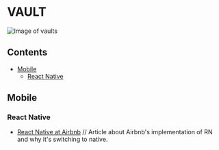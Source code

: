 # VAULT
![Image of vaults](https://images.unsplash.com/photo-1462045504115-6c1d931f07d1?ixlib=rb-1.2.1&ixid=MnwxMjA3fDB8MHxwaG90by1wYWdlfHx8fGVufDB8fHx8&auto=format&fit=crop&w=1171&q=80)

## Contents
 - [Mobile](https://github.com/MModenaDev/reads/new/main?readme=1#mobile)
    - [React Native](https://github.com/MModenaDev/reads/new/main?readme=1#react-native)

## Mobile
### React Native
  - [React Native at Airbnb](https://medium.com/airbnb-engineering/react-native-at-airbnb-f95aa460be1c) // Article about Airbnb's implementation of RN and why it's switching to native.
